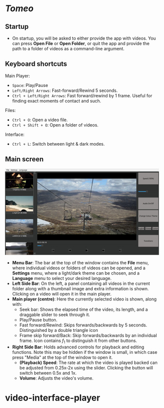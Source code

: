 # *Tomeo*

## Startup
* On startup, you will be asked to either provide the app with videos. You can press **Open File** or **Open Folder**, or quit the app and provide the path to a folder of videos as a command-line argument.

## Keyboard shortcuts
Main Player:
* `Space`: Play/Pause
* `Left/Right Arrows`: Fast-forward/Rewind 5 seconds.
* `Ctrl + Left/Right Arrows`: Fast forward/rewind by 1 frame. Useful for finding exact moments of contact and such.

Files:
* `Ctrl + O`: Open a video file.
* `Ctrl + Shift + O`: Open a folder of videos.

Interface:
* `Ctrl + L`: Switch between light & dark modes.

## Main screen
![Main screen](images/main.png)

* **Menu Bar**: The bar at the top of the window contains the **File** menu, where individual videos or folders of videos can be opened, and a **Settings** menu, where a light/dark theme can be chosen, and a **Language** menu to select your desired language.
* **Left Side Bar**: On the left, a panel containing all videos in the current folder along with a thumbnail image and extra information is shown. Clicking on a video will open it in the main player.
* **Main player (centre)**: Here the currently selected video is shown, along with:
  * Seek bar: Shows the elapsed time of the video, its length, and a draggable slider to seek through it.
  * Play/Pause button.
  * Fast forward/Rewind: Skips forwards/backwards by 5 seconds. Distinguished by a double triangle icon
  * Frame skip forward/Back: Skip forwards/backwards by an individual frame. Icon contains $f_1$ to distinguish it from other buttons.
* **Right Side Bar**: Holds advanced controls for playback and editing functions. Note this may be hidden if the window is small, in which case press "Media" at the top of the window to open it.
  * **(Playback) Speed**: The rate at which the video is played backed can be adjusted from 0.25x-2x using the slider. Clicking the button will switch between 0.5x and 1x.
  * **Volume**: Adjusts the video's volume.
# video-interface-player

